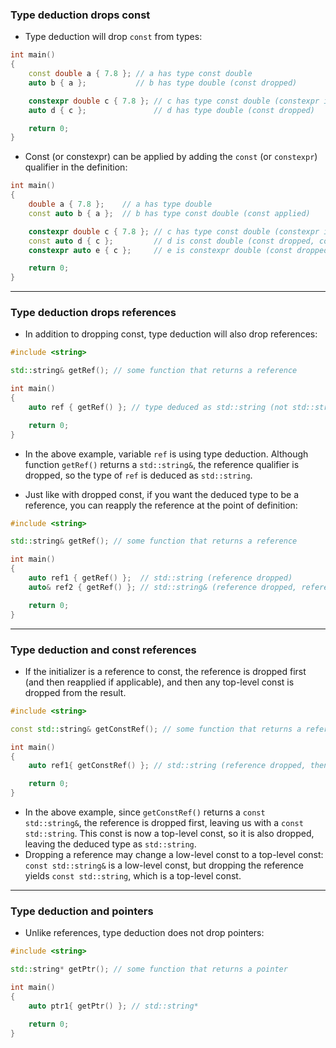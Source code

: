 ### Type deduction drops const

- Type deduction will drop `const` from types:

```cpp
int main()
{
    const double a { 7.8 }; // a has type const double
    auto b { a };           // b has type double (const dropped)

    constexpr double c { 7.8 }; // c has type const double (constexpr implicitly applies const)
    auto d { c };               // d has type double (const dropped)

    return 0;
}
```

- Const (or constexpr) can be applied by adding the `const` (or `constexpr`) qualifier in the definition:

```cpp
int main()
{
    double a { 7.8 };    // a has type double
    const auto b { a };  // b has type const double (const applied)

    constexpr double c { 7.8 }; // c has type const double (constexpr implicitly applies const)
    const auto d { c };         // d is const double (const dropped, const reapplied)
    constexpr auto e { c };     // e is constexpr double (const dropped, constexpr reapplied)

    return 0;
}
```

---

### Type deduction drops references

- In addition to dropping const, type deduction will also drop references:

```cpp
#include <string>

std::string& getRef(); // some function that returns a reference

int main()
{
    auto ref { getRef() }; // type deduced as std::string (not std::string&)

    return 0;
}
```

- In the above example, variable `ref` is using type deduction. Although function `getRef()` returns a `std::string&`, the reference qualifier is dropped, so the type of `ref` is deduced as `std::string`.

- Just like with dropped const, if you want the deduced type to be a reference, you can reapply the reference at the point of definition:

```cpp
#include <string>

std::string& getRef(); // some function that returns a reference

int main()
{
    auto ref1 { getRef() };  // std::string (reference dropped)
    auto& ref2 { getRef() }; // std::string& (reference dropped, reference reapplied)

    return 0;
}
```

---

### Type deduction and const references

- If the initializer is a reference to const, the reference is dropped first (and then reapplied if applicable), and then any top-level const is dropped from the result.

```cpp
#include <string>

const std::string& getConstRef(); // some function that returns a reference to const

int main()
{
    auto ref1{ getConstRef() }; // std::string (reference dropped, then top-level const dropped from result)

    return 0;
}
```

- In the above example, since `getConstRef()` returns a `const std::string&`, the reference is dropped first, leaving us with a `const std::string`. This const is now a top-level const, so it is also dropped, leaving the deduced type as `std::string`.
- Dropping a reference may change a low-level const to a top-level const: `const std::string&` is a low-level const, but dropping the reference yields `const std::string`, which is a top-level const.
  
---

### Type deduction and pointers

- Unlike references, type deduction does not drop pointers:

```cpp
#include <string>

std::string* getPtr(); // some function that returns a pointer

int main()
{
    auto ptr1{ getPtr() }; // std::string*

    return 0;
}
```